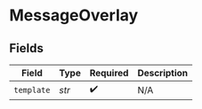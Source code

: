 # MessageOverlay


## Fields

| Field              | Type               | Required           | Description        |
| ------------------ | ------------------ | ------------------ | ------------------ |
| `template`         | *str*              | :heavy_check_mark: | N/A                |